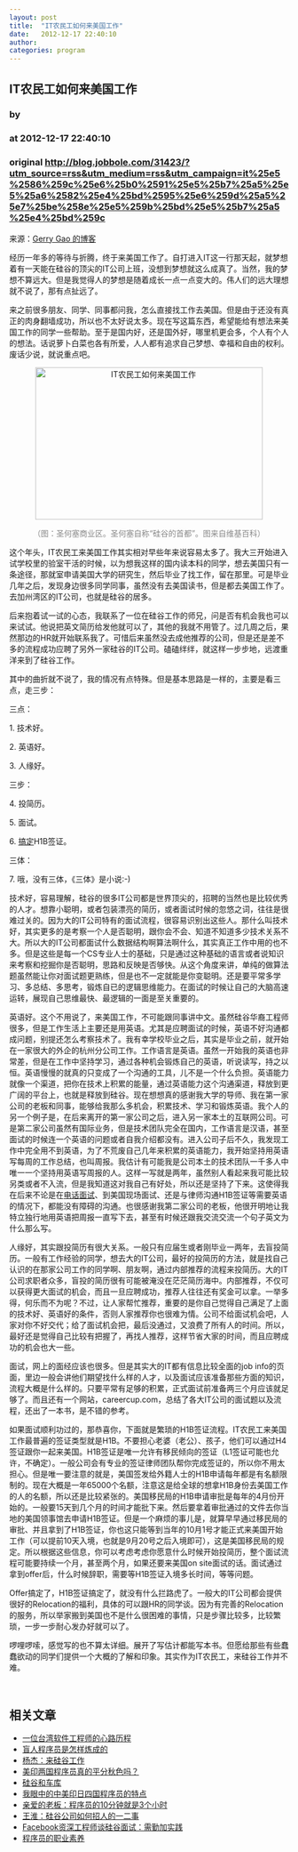 ```yaml
---
layout: post
title:  "IT农民工如何来美国工作"
date:   2012-12-17 22:40:10
author: 
categories: program
---
```


## IT农民工如何来美国工作
### by 
### at 2012-12-17 22:40:10
### original <http://blog.jobbole.com/31423/?utm_source=rss&utm_medium=rss&utm_campaign=it%25e5%2586%259c%25e6%25b0%2591%25e5%25b7%25a5%25e5%25a6%2582%25e4%25bd%2595%25e6%259d%25a5%25e7%25be%258e%25e5%259b%25bd%25e5%25b7%25a5%25e4%25bd%259c>

<p>来源：<a href="http://blog.csdn.net/gjyalpha/article/details/8269252" rel="nofollow">Gerry Gao 的博客</a></p>
<p>经历一年多的等待与折腾，终于来美国工作了。自打进入IT这一行那天起，就梦想着有一天能在硅谷的顶尖的IT公司上班，没想到梦想就这么成真了。当然，我的梦想不算远大。但是我觉得人的梦想是随着成长一点一点变大的。伟人们的远大理想就不说了，那有点扯远了。</p>
<p>来之前很多朋友、同学、同事都问我，<span></span>怎么直接找工作去美国。但是由于还没有真正的肉身翻墙成功，所以也不太好说太多。现在写这篇东西，希望能给有想法来美国工作的同学一些帮助。至于是国内好，还是国外好，哪里机更会多，个人有个人的想法。话说萝卜白菜也各有所爱，人人都有追求自己梦想、幸福和自由的权利。废话少说，就说重点吧。</p>
<p style="text-align:center"><a title="IT农民工如何来美国工作" href="http://blog.jobbole.com/wp-content/uploads/2012/09/San-Jose-Downtown.jpg" rel="lightbox[28729]"><img title="IT农民工如何来美国工作" src="http://blog.jobbole.com/wp-content/uploads/2012/09/San-Jose-Downtown.jpg" alt="IT农民工如何来美国工作" width="410" height="274"></a></p>
<p style="text-align:center"><span style="color:#888888">（图：圣何塞商业区。圣何塞自称“硅谷的首都”。图来自维基百科）</span></p>
<p>这个年头，IT农民工来美国工作其实相对早些年来说容易太多了。我大三开始进入试学校里的验室干活的时候，以为想我这样的国内读本科的同学，想去美国只有一条途径，那就室申请美国大学的研究生，然后毕业了找工作，留在那里。可是毕业几年之后，发现身边很多同学同事，虽然没有去美国读书，但是都去美国工作了。去加州湾区的IT公司，也就是硅谷的居多。</p>
<p>后来抱着试一试的心态，我联系了一位在硅谷工作的师兄，问是否有机会我也可以来试试。他说把英文简历给发他就可以了，其他的我就不用管了。过几周之后，果然那边的HR就开始联系我了。可惜后来虽然没去成他推荐的公司，但是还是差不多的流程成功应聘了另外一家硅谷的IT公司。磕磕绊绊，就这样一步步地，远渡重洋来到了硅谷工作。</p>
<p>其中的曲折就不说了，我的情况有点特殊。但是基本思路是一样的，主要是看三点，走三步：</p>
<p>三点：</p>
<p>1. 技术好。</p>
<p>2. 英语好。</p>
<p>3. 人缘好。</p>
<p>三步：</p>
<p>4. 投简历。</p>
<p>5. 面试。</p>
<p>6. <span><a href="http://www.amazon.cn/gp/product/B007XPTAIS/ref=as_li_qf_sp_asin_il_tl?ie=UTF8&amp;tag=vastwork-23&amp;linkCode=as2&amp;camp=536&amp;creative=3200&amp;creativeASIN=B007XPTAIS" title="搞定(套装共3册) " rel="nofollow">搞定</a></span>H1B签证。</p>
<p>三体：</p>
<p>7. 哦，没有三体，《三体》是小说:-)</p>
<p>技术好，容易理解，硅谷的很多IT公司都是世界顶尖的，招聘的当然也是比较优秀的人才。想靠小聪明，或者包装漂亮的简历，或者面试时候的忽悠之词，往往是很难过关的。因为大的IT公司特有的面试流程，很容易识别出这些人。那什么叫技术好，其实更多的是考察一个人是否聪明，跟你会不会、知道不知道多少技术关系不大。所以大的IT公司都面试什么数据结构啊算法啊什么，其实真正工作中用的也不多。但是这些是每一个CS专业人士的基础，只是通过这种基础的语言或者说知识来考察和挖掘你是否聪明，思路和反映是否够快。从这个角度来讲，单纯的做算法题虽然能让你对面试题更熟练，但是也不一定就能是你变聪明。还是要平常多学习、多总结、多思考，锻炼自已的逻辑思维能力。在面试的时候让自己的大脑高速运转，展现自己思维最快、最逻辑的一面是至关重要的。</p>
<p>英语好。这个不用说了，来美国工作，不可能跟同事讲中文。虽然硅谷华裔工程师很多，但是工作生活上主要还是用英语。尤其是应聘面试的时候，英语不好沟通都成问题，别提还怎么考察技术了。我有幸学校毕业之后，其实是毕业之前，就开始在一家很大的外企的杭州分公司工作。工作语言是英语。虽然一开始我的英语也非常差，但是在工作中坚持学习，通过各种机会锻炼自己的英语，听说读写，持之以恒。英语慢慢的就真的只变成了一个沟通的工具，儿不是一个什么负担。英语能力就像一个渠道，把你在技术上积累的能量，通过英语能力这个沟通渠道，释放到更广阔的平台上，也就是释放到硅谷。现在想想真的感谢我大学的导师、我在第一家公司的老板和同事，能够给我那么多机会，积累技术、学习和锻炼英语。我个人的另一个例子是，在后来离开的第一家公司之后，进入另一家本土的互联网公司。可是第二家公司虽然有国际业务，但是技术团队完全在国内，工作语言是汉语，甚至面试的时候连一个英语的问题或者自我介绍都没有。进入公司子后不久，我发现工作中完全用不到英语，为了不荒废自己几年来积累的英语能力，我开始坚持用英语写每周的工作总结，也叫周报。我估计有可能我是公司本土的技术团队一千多人中唯一一个坚持用英语写周报的人。这样一写就是两年，虽然别人看起来我可能比较另类或者不入流，但是我知道这对我自己有好处，所以还是坚持了下来。这使得我在后来不论是在<span><a href="http://forum.jobbole.com/showthread.php/3620" title="Google的面试题，电话面试和招聘流程介绍">电话面试</a></span>、到美国现场面试、还是与律师沟通H1B签证等需要英语的情况下，都能没有障碍的沟通。也很感谢我第二家公司的老板，他很开明地让我特立独行地用英语把周报一直写下去，甚至有时候还跟我交流交流一个句子英文为什么那么写。</p>
<p>人缘好，其实跟投简历有很大关系。一般只有应届生或者刚毕业一两年，去盲投简历。一般有工作经验的同学，想去大的IT公司，最好的投简历的方法，就是找自己认识的在那家公司工作的同学啊、朋友啊，通过内部推荐的流程来投简历。大的IT公司求职者众多，盲投的简历很有可能被淹没在茫茫简历海中。内部推荐，不仅可以获得更大面试的机会，而且一旦应聘成功，推荐人往往还有奖金可以拿。一举多得，何乐而不为呢？不过，让人家帮忙推荐，重要的是你自己觉得自己满足了上面的技术好、英语好的条件，否则人家推荐你也很难为情。公司不给面试机会吧，人家对你不好交代；给了面试机会把，最后没通过，又浪费了所有人的时间。所以，最好还是觉得自己比较有把握了，再找人推荐，这样节省大家的时间，而且应聘成功的机会也大一些。</p>
<p>面试，网上的面经应该也很多。但是其实大的IT都有信息比较全面的job info的页面，里边一般会讲他们期望找什么样的人才，以及面试应该准备那些方面的知识，流程大概是什么样的。只要平常有足够的积累，正式面试前准备两三个月应该就足够了。而且还有一个网站，careercup.com，总结了各大IT公司的面试题以及流程，还出了一本书，是不错的参考。</p>
<p>如果面试顺利功过的，那恭喜你，下面就是繁琐的H1B签证流程。IT农民工来美国工作最普遍的签证类型就是H1B。不要担心老婆（老公）、孩子，他们可以通过H4签证跟你一起来美国。H1B签证是唯一允许有移民倾向的签证（L1签证可能也允许，不确定）。一般公司会有专业的签证律师团队帮你完成签证的，所以你不用太担心。但是唯一要注意的就是，美国签发给外籍人士的H1B申请每年都是有名额限制的。现在大概是一年65000个名额，注意这是给全球的想拿H1B身份去美国工作的人的名额，所以还是比较紧张的。美国移民局的H1B申请审批是每年的4月份开始的。一般要15天到几个月的时间才能批下来。然后要拿着审批通过的文件去你当地的美国领事馆去申请H1B签证。但是一个麻烦的事儿是，就算早早通过移民局的审批、并且拿到了H1B签证，你也这只能等到当年的10月1号才能正式来美国开始工作（可以提前10天入境，也就是9月20号之后入境即可），这是美国移民局的规定。所以根据这些信息，你可以考虑考虑你愿意什么时候开始投简历，整个面试流程可能要持续一个月，甚至两个月，如果还要来美国on site面试的话。面试通过拿到offer后，什么时候辞职，需要等H1B签证入境多长时间，等等问题。</p>
<p>Offer搞定了，H1B签证搞定了，就没有什么拦路虎了。一般大的IT公司都会提供很好的Relocation的福利，具体的可以跟HR的同学谈。因为有完善的Relocation的服务，所以举家搬到美国也不是什么很困难的事情，只是步骤比较多，比较繁琐，一步一步耐心发办好就可以了。</p>
<p>啰哩啰嗦，感觉写的也不算太详细。展开了写估计都能写本书。但愿给那些有些蠢蠢欲动的同学们提供一个大概的了解和印象。其实作为IT农民工，来硅谷工作并不难。</p>
<p> </p>

<h2>相关文章</h2><ul><li><a href="http://blog.jobbole.com/30525/">一位台湾软件工程师的心路历程</a></li><li><a href="http://blog.jobbole.com/30851/">盲人程序员是怎样炼成的</a></li><li><a href="http://blog.jobbole.com/28729/">杨杰：来硅谷工作</a></li><li><a href="http://blog.jobbole.com/1134/">美印两国程序员真的平分秋色吗？</a></li><li><a href="http://blog.jobbole.com/24299/">硅谷和车库</a></li><li><a href="http://blog.jobbole.com/392/">我眼中的中美印日四国程序员的特点</a></li><li><a href="http://blog.jobbole.com/12790/">亲爱的老板：程序员的10分钟就是3个小时</a></li><li><a href="http://blog.jobbole.com/19366/">王淮：硅谷公司如何招人的一二事</a></li><li><a href="http://blog.jobbole.com/13495/">Facebook资深工程师谈硅谷面试：需勤加实践</a></li><li><a href="http://blog.jobbole.com/31194/">程序员的职业素养</a></li></ul>